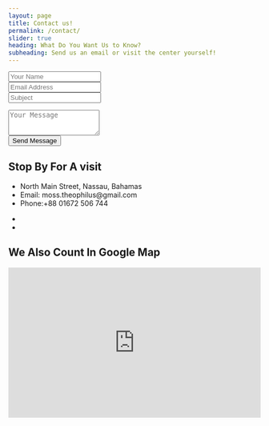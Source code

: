 ```yaml
---
layout: page
title: Contact us!
permalink: /contact/
slider: true
heading: What Do You Want Us to Know?
subheading: Send us an email or visit the center yourself!
---
```

<!-- contact form start -->
<section id="contact-form">
  <div class="container">
    <div class="row">
      <div class="col-md-6 col-sm-12">
        <div class="block">
          <form>
            <div class="form-group">
              <input type="text" class="form-control" placeholder="Your Name">
            </div>
            <div class="form-group">
              <input type="text" class="form-control" placeholder="Email Address">
            </div>
            <div class="form-group">
              <input type="text" class="form-control" placeholder="Subject">
            </div>
          </form>
        </div>
      </div>
      <div class="col-md-6 col-sm-12">
        <div class="block">
          <form>
            <div class="form-group-2">
              <textarea class="form-control" rows="3" placeholder="Your Message"></textarea>
            </div>
            <button class="btn btn-default" type="submit">Send Message</button>
          </form>
        </div>
      </div>
    </div>
    <div id="contact-box" class="row">
      <div class="col-md-6 col-sm-12">
        <div class="block">
          <h2>Stop By For A visit</h2>
          <ul class="address-block">
            <li>
              <i class="fa fa-map-marker"></i>North Main Street, Nassau, Bahamas
            </li>
            <li>
              <i class="fa fa-envelope-o"></i>Email: moss.theophilus@gmail.com
            </li>
            <li>
              <i class="fa fa-phone"></i>Phone:+88 01672 506 744
            </li>
          </ul>
          <ul class="social-icons">
            <li><a href="https://www.linkedin.com/in/tmoss4">
            <i class="fa fa-linkedin"></i></a>
            </li>
            <li><a href="#">
            <i class="fa fa-facebook"></i></a>
            </li>
          </ul>
        </div>
      </div>
      <div class="col-md-6 col-sm-12">
        <div class="block">
          <h2>We Also Count In Google Map</h2>
         <div style="width: 100%"><iframe width="100%" height="300" src="http://www.mapi.ie/create-google-map/map.php?width=100%&amp;height=300&amp;hl=en&amp;coord=25.056405574406064,-77.35301971185555&amp;q=No%20Location%20Yet+(Paper%20Beats%20Rock)&amp;ie=UTF8&amp;t=&amp;z=12&amp;iwloc=A&amp;output=embed" frameborder="0" scrolling="no" marginheight="0" marginwidth="0"><a href="http://www.mapsdirections.info/ro/creeaza-harta-google/">Încorporează HTML-ul Google Maps</a> na <a href="http://www.mapsdirections.info/ro/">Planificare rută cu Google Maps</a></iframe></div><br />
      </div>
    </div>
  </div>

